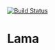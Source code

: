 [![Build Status](https://travis-ci.org/faalsh/Lama.svg?branch=master)](https://travis-ci.org/faalsh/Lama)

# Lama

